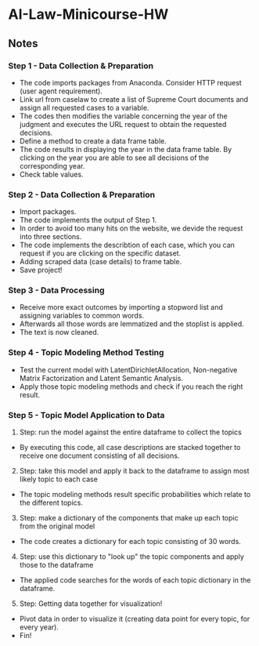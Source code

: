 # AI-Law-Minicourse-HW

## Notes

### Step 1 - Data Collection & Preparation

* The code imports packages from Anaconda. Consider HTTP request (user agent requirement).
* Link url from caselaw to create a list of Supreme Court documents and assign all requested cases to a variable.
* The codes then modifies the variable concerning the year of the judgment and executes the URL request to obtain the requested decisions. 
* Define a method to create a data frame table.
* The code results in displaying the year in the data frame table. By clicking on the year you are able to see all decisions of the corresponding year.
* Check table values.

### Step 2 - Data Collection & Preparation

* Import packages.
* The code implements the output of Step 1. 
* In order to avoid too many hits on the website, we devide the request into three sections.
* The code implements the describtion of each case, which you can request if you are clicking on the specific dataset. 
* Adding scraped data (case details) to frame table. 
* Save project!

### Step 3 - Data Processing

* Receive more exact outcomes by importing a stopword list and assigning variables to common words.
* Afterwards all those words are lemmatized and the stoplist is applied.
* The text is now cleaned.

### Step 4 - Topic Modeling Method Testing

* Test the current model with LatentDirichletAllocation, Non-negative Matrix Factorization and Latent Semantic Analysis. 
* Apply those topic modeling methods and check if you reach the right result. 

### Step 5 - Topic Model Application to Data

1. Step: run the model against the entire dataframe to collect the topics
* By executing this code, all case descriptions are stacked together to receive one document consisting of all decisions.
2. Step: take this model and apply it back to the dataframe to assign most likely topic to each case 
* The topic modeling methods result specific probabilities which relate to the different topics. 
3. Step: make a dictionary of the components that make up each topic from the original model
* The code creates a dictionary for each topic consisting of 30 words. 
4. Step: use this dictionary to "look up" the topic components and apply those to the dataframe
* The applied code searches for the words of each topic dictionary in the dataframe. 
5. Step: Getting data together for visualization!
* Pivot data in order to visualize it (creating data point for every topic, for every year).
* Fin!
